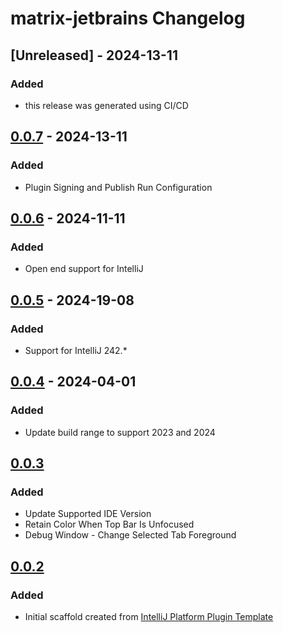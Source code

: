 <!-- Keep a Changelog guide -> https://keepachangelog.com -->

# matrix-jetbrains Changelog

## [Unreleased] - 2024-13-11

### Added

- this release was generated using CI/CD

## [0.0.7] - 2024-13-11

### Added

- Plugin Signing and Publish Run Configuration

## [0.0.6] - 2024-11-11

### Added

- Open end support for IntelliJ

## [0.0.5] - 2024-19-08

### Added

- Support for IntelliJ 242.*

## [0.0.4] - 2024-04-01

### Added

- Update build range to support 2023 and 2024

## [0.0.3]

### Added

- Update Supported IDE Version
- Retain Color When Top Bar Is Unfocused
- Debug Window - Change Selected Tab Foreground

## [0.0.2]

### Added

- Initial scaffold created from [IntelliJ Platform Plugin Template](https://github.com/JetBrains/intellij-platform-plugin-template)

[0.0.7]: https://github.com/techhuntstudio/matrix-jetbrains/compare/v0.0.6...v0.0.7
[0.0.6]: https://github.com/techhuntstudio/matrix-jetbrains/compare/v0.0.5...v0.0.6
[0.0.5]: https://github.com/techhuntstudio/matrix-jetbrains/compare/v0.0.4...v0.0.5
[0.0.4]: https://github.com/techhuntstudio/matrix-jetbrains/compare/v0.0.3...v0.0.4
[0.0.3]: https://github.com/techhuntstudio/matrix-jetbrains/compare/v0.0.2...v0.0.3
[0.0.2]: https://github.com/techhuntstudio/matrix-jetbrains/commits/v0.0.2
